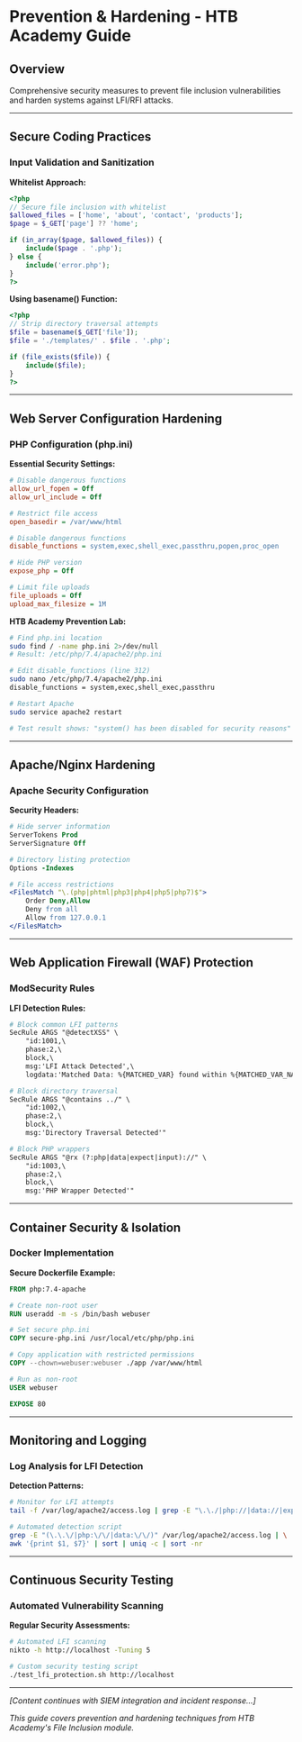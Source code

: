 # Prevention & Hardening - HTB Academy Guide

## Overview

Comprehensive security measures to prevent file inclusion vulnerabilities and harden systems against LFI/RFI attacks.

---

## Secure Coding Practices

### Input Validation and Sanitization

**Whitelist Approach:**
```php
<?php
// Secure file inclusion with whitelist
$allowed_files = ['home', 'about', 'contact', 'products'];
$page = $_GET['page'] ?? 'home';

if (in_array($page, $allowed_files)) {
    include($page . '.php');
} else {
    include('error.php');
}
?>
```

**Using basename() Function:**
```php
<?php
// Strip directory traversal attempts
$file = basename($_GET['file']);
$file = './templates/' . $file . '.php';

if (file_exists($file)) {
    include($file);
}
?>
```

---

## Web Server Configuration Hardening

### PHP Configuration (php.ini)

**Essential Security Settings:**
```ini
# Disable dangerous functions
allow_url_fopen = Off
allow_url_include = Off

# Restrict file access
open_basedir = /var/www/html

# Disable dangerous functions
disable_functions = system,exec,shell_exec,passthru,popen,proc_open

# Hide PHP version
expose_php = Off

# Limit file uploads
file_uploads = Off
upload_max_filesize = 1M
```

**HTB Academy Prevention Lab:**
```bash
# Find php.ini location
sudo find / -name php.ini 2>/dev/null
# Result: /etc/php/7.4/apache2/php.ini

# Edit disable_functions (line 312)
sudo nano /etc/php/7.4/apache2/php.ini
disable_functions = system,exec,shell_exec,passthru

# Restart Apache
sudo service apache2 restart

# Test result shows: "system() has been disabled for security reasons"
```

---

## Apache/Nginx Hardening

### Apache Security Configuration

**Security Headers:**
```apache
# Hide server information
ServerTokens Prod
ServerSignature Off

# Directory listing protection
Options -Indexes

# File access restrictions
<FilesMatch "\.(php|phtml|php3|php4|php5|php7)$">
    Order Deny,Allow
    Deny from all
    Allow from 127.0.0.1
</FilesMatch>
```

---

## Web Application Firewall (WAF) Protection

### ModSecurity Rules

**LFI Detection Rules:**
```apache
# Block common LFI patterns
SecRule ARGS "@detectXSS" \
    "id:1001,\
    phase:2,\
    block,\
    msg:'LFI Attack Detected',\
    logdata:'Matched Data: %{MATCHED_VAR} found within %{MATCHED_VAR_NAME}'"

# Block directory traversal
SecRule ARGS "@contains ../" \
    "id:1002,\
    phase:2,\
    block,\
    msg:'Directory Traversal Detected'"

# Block PHP wrappers
SecRule ARGS "@rx (?:php|data|expect|input)://" \
    "id:1003,\
    phase:2,\
    block,\
    msg:'PHP Wrapper Detected'"
```

---

## Container Security & Isolation

### Docker Implementation

**Secure Dockerfile Example:**
```dockerfile
FROM php:7.4-apache

# Create non-root user
RUN useradd -m -s /bin/bash webuser

# Set secure php.ini
COPY secure-php.ini /usr/local/etc/php/php.ini

# Copy application with restricted permissions
COPY --chown=webuser:webuser ./app /var/www/html

# Run as non-root
USER webuser

EXPOSE 80
```

---

## Monitoring and Logging

### Log Analysis for LFI Detection

**Detection Patterns:**
```bash
# Monitor for LFI attempts
tail -f /var/log/apache2/access.log | grep -E "\.\./|php://|data://|expect://"

# Automated detection script
grep -E "(\.\.\/|php:\/\/|data:\/\/)" /var/log/apache2/access.log | \
awk '{print $1, $7}' | sort | uniq -c | sort -nr
```

---

## Continuous Security Testing

### Automated Vulnerability Scanning

**Regular Security Assessments:**
```bash
# Automated LFI scanning
nikto -h http://localhost -Tuning 5

# Custom security testing script
./test_lfi_protection.sh http://localhost
```

---

*[Content continues with SIEM integration and incident response...]*

*This guide covers prevention and hardening techniques from HTB Academy's File Inclusion module.* 